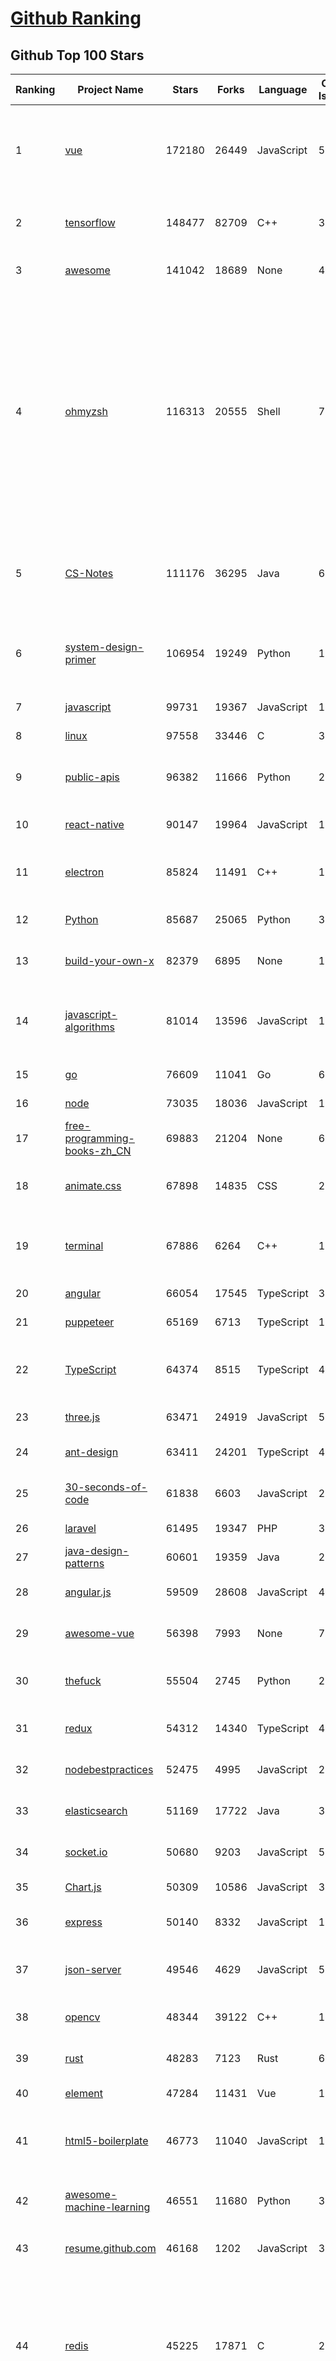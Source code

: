 [Github Ranking](../README.md)
==========

## Github Top 100 Stars

| Ranking | Project Name | Stars | Forks | Language | Open Issues | Description | Last Commit |
| ------- | ------------ | ----- | ----- | -------- | ----------- | ----------- | ----------- |
| 1 | [vue](https://github.com/vuejs/vue) | 172180 | 26449 | JavaScript | 539 | 🖖 Vue.js is a progressive, incrementally-adoptable JavaScript framework for building UI on the web. | 2020-09-16T15:29:46Z |
| 2 | [tensorflow](https://github.com/tensorflow/tensorflow) | 148477 | 82709 | C++ | 3935 | An Open Source Machine Learning Framework for Everyone | 2020-09-18T02:57:07Z |
| 3 | [awesome](https://github.com/sindresorhus/awesome) | 141042 | 18689 | None | 43 | 😎 Awesome lists about all kinds of interesting topics | 2020-09-16T20:05:19Z |
| 4 | [ohmyzsh](https://github.com/ohmyzsh/ohmyzsh) | 116313 | 20555 | Shell | 729 | 🙃 A delightful community-driven (with 1700+ contributors) framework for managing your zsh configuration. Includes 200+ optional plugins (rails, git, OSX, hub, capistrano, brew, ant, php, python, etc), over 140 themes to spice up your morning, and an auto-update tool so that makes it easy to keep up with the latest updates from the community. | 2020-09-16T16:54:31Z |
| 5 | [CS-Notes](https://github.com/CyC2018/CS-Notes) | 111176 | 36295 | Java | 68 | :books: 技术面试必备基础知识、Leetcode、计算机操作系统、计算机网络、系统设计、Java、Python、C++ | 2020-09-03T08:56:19Z |
| 6 | [system-design-primer](https://github.com/donnemartin/system-design-primer) | 106954 | 19249 | Python | 148 | Learn how to design large-scale systems. Prep for the system design interview.  Includes Anki flashcards. | 2020-09-13T17:14:36Z |
| 7 | [javascript](https://github.com/airbnb/javascript) | 99731 | 19367 | JavaScript | 116 | JavaScript Style Guide | 2020-09-08T08:29:37Z |
| 8 | [linux](https://github.com/torvalds/linux) | 97558 | 33446 | C | 324 | Linux kernel source tree | 2020-09-18T01:09:13Z |
| 9 | [public-apis](https://github.com/public-apis/public-apis) | 96382 | 11666 | Python | 212 | A collective list of free APIs for use in software and web development. | 2020-09-17T01:24:52Z |
| 10 | [react-native](https://github.com/facebook/react-native) | 90147 | 19964 | JavaScript | 1041 | A framework for building native apps with React. | 2020-09-17T23:07:00Z |
| 11 | [electron](https://github.com/electron/electron) | 85824 | 11491 | C++ | 1417 | :electron: Build cross-platform desktop apps with JavaScript, HTML, and CSS | 2020-09-18T02:23:58Z |
| 12 | [Python](https://github.com/TheAlgorithms/Python) | 85687 | 25065 | Python | 38 | All Algorithms implemented in Python | 2020-09-18T00:51:01Z |
| 13 | [build-your-own-x](https://github.com/danistefanovic/build-your-own-x) | 82379 | 6895 | None | 114 | 🤓 Build your own (insert technology here) | 2020-08-23T08:52:50Z |
| 14 | [javascript-algorithms](https://github.com/trekhleb/javascript-algorithms) | 81014 | 13596 | JavaScript | 191 | 📝 Algorithms and data structures implemented in JavaScript with explanations and links to further readings | 2020-09-18T01:42:05Z |
| 15 | [go](https://github.com/golang/go) | 76609 | 11041 | Go | 6369 | The Go programming language | 2020-09-18T01:04:11Z |
| 16 | [node](https://github.com/nodejs/node) | 73035 | 18036 | JavaScript | 1176 | Node.js JavaScript runtime :sparkles::turtle::rocket::sparkles: | 2020-09-18T02:51:54Z |
| 17 | [free-programming-books-zh_CN](https://github.com/justjavac/free-programming-books-zh_CN) | 69883 | 21204 | None | 6 | :books: 免费的计算机编程类中文书籍，欢迎投稿 | 2020-09-04T05:38:30Z |
| 18 | [animate.css](https://github.com/animate-css/animate.css) | 67898 | 14835 | CSS | 2 | 🍿 A cross-browser library of CSS animations. As easy to use as an easy thing. | 2020-09-17T18:15:43Z |
| 19 | [terminal](https://github.com/microsoft/terminal) | 67886 | 6264 | C++ | 1114 | The new Windows Terminal and the original Windows console host, all in the same place! | 2020-09-18T01:26:10Z |
| 20 | [angular](https://github.com/angular/angular) | 66054 | 17545 | TypeScript | 3261 | One framework. Mobile & desktop. | 2020-09-18T00:57:34Z |
| 21 | [puppeteer](https://github.com/puppeteer/puppeteer) | 65169 | 6713 | TypeScript | 1236 | Headless Chrome Node.js API | 2020-09-17T10:14:54Z |
| 22 | [TypeScript](https://github.com/microsoft/TypeScript) | 64374 | 8515 | TypeScript | 4686 | TypeScript is a superset of JavaScript that compiles to clean JavaScript output. | 2020-09-18T00:43:14Z |
| 23 | [three.js](https://github.com/mrdoob/three.js) | 63471 | 24919 | JavaScript | 591 | JavaScript 3D library. | 2020-09-18T01:23:12Z |
| 24 | [ant-design](https://github.com/ant-design/ant-design) | 63411 | 24201 | TypeScript | 495 | 🌈  A UI Design Language and React UI library | 2020-09-18T02:57:33Z |
| 25 | [30-seconds-of-code](https://github.com/30-seconds/30-seconds-of-code) | 61838 | 6603 | JavaScript | 2 | Short JavaScript code snippets for all your development needs | 2020-09-17T09:24:38Z |
| 26 | [laravel](https://github.com/laravel/laravel) | 61495 | 19347 | PHP | 30 | A PHP framework for web artisans | 2020-09-18T01:19:26Z |
| 27 | [java-design-patterns](https://github.com/iluwatar/java-design-patterns) | 60601 | 19359 | Java | 237 | Design patterns implemented in Java | 2020-09-16T11:48:12Z |
| 28 | [angular.js](https://github.com/angular/angular.js) | 59509 | 28608 | JavaScript | 471 | AngularJS - HTML enhanced for web apps! | 2020-09-12T22:19:23Z |
| 29 | [awesome-vue](https://github.com/vuejs/awesome-vue) | 56398 | 7993 | None | 70 | 🎉 A curated list of awesome things related to Vue.js | 2020-09-17T18:46:54Z |
| 30 | [thefuck](https://github.com/nvbn/thefuck) | 55504 | 2745 | Python | 246 | Magnificent app which corrects your previous console command. | 2020-09-08T14:57:48Z |
| 31 | [redux](https://github.com/reduxjs/redux) | 54312 | 14340 | TypeScript | 41 | Predictable state container for JavaScript apps | 2020-09-14T00:08:01Z |
| 32 | [nodebestpractices](https://github.com/goldbergyoni/nodebestpractices) | 52475 | 4995 | JavaScript | 21 | :white_check_mark:  The Node.js best practices list (September 2020) | 2020-09-17T12:22:19Z |
| 33 | [elasticsearch](https://github.com/elastic/elasticsearch) | 51169 | 17722 | Java | 3017 | Open Source, Distributed, RESTful Search Engine | 2020-09-18T02:47:18Z |
| 34 | [socket.io](https://github.com/socketio/socket.io) | 50680 | 9203 | JavaScript | 532 | Realtime application framework (Node.JS server) | 2020-09-17T12:51:50Z |
| 35 | [Chart.js](https://github.com/chartjs/Chart.js) | 50309 | 10586 | JavaScript | 359 | Simple HTML5 Charts using the <canvas> tag | 2020-09-16T12:57:58Z |
| 36 | [express](https://github.com/expressjs/express) | 50140 | 8332 | JavaScript | 148 | Fast, unopinionated, minimalist web framework for node. | 2020-09-17T17:38:35Z |
| 37 | [json-server](https://github.com/typicode/json-server) | 49546 | 4629 | JavaScript | 566 | Get a full fake REST API with zero coding in less than 30 seconds (seriously) | 2020-09-16T17:43:23Z |
| 38 | [opencv](https://github.com/opencv/opencv) | 48344 | 39122 | C++ | 1954 | Open Source Computer Vision Library | 2020-09-17T22:35:44Z |
| 39 | [rust](https://github.com/rust-lang/rust) | 48283 | 7123 | Rust | 6259 | Empowering everyone to build reliable and efficient software. | 2020-09-18T02:59:36Z |
| 40 | [element](https://github.com/ElemeFE/element) | 47284 | 11431 | Vue | 1970 | A Vue.js 2.0 UI Toolkit for Web | 2020-09-18T02:45:40Z |
| 41 | [html5-boilerplate](https://github.com/h5bp/html5-boilerplate) | 46773 | 11040 | JavaScript | 1 | A professional front-end template for building fast, robust, and adaptable web apps or sites. | 2020-09-16T22:56:13Z |
| 42 | [awesome-machine-learning](https://github.com/josephmisiti/awesome-machine-learning) | 46551 | 11680 | Python | 3 | A curated list of awesome Machine Learning frameworks, libraries and software. | 2020-09-17T14:16:48Z |
| 43 | [resume.github.com](https://github.com/resume/resume.github.com) | 46168 | 1202 | JavaScript | 38 | Resumes generated using the GitHub informations | 2020-09-14T23:59:26Z |
| 44 | [redis](https://github.com/redis/redis) | 45225 | 17871 | C | 2411 | Redis is an in-memory database that persists on disk. The data model is key-value, but many different kind of values are supported: Strings, Lists, Sets, Sorted Sets, Hashes, Streams, HyperLogLogs, Bitmaps. | 2020-09-17T21:16:43Z |
| 45 | [nvm](https://github.com/nvm-sh/nvm) | 44088 | 4332 | Shell | 313 | Node Version Manager - POSIX-compliant bash script to manage multiple active node.js versions | 2020-09-17T19:52:24Z |
| 46 | [protobuf](https://github.com/protocolbuffers/protobuf) | 43760 | 11815 | C++ | 1169 | Protocol Buffers - Google's data interchange format | 2020-09-17T23:30:59Z |
| 47 | [nocode](https://github.com/kelseyhightower/nocode) | 43469 | 3934 | Dockerfile | 3646 | The best way to write secure and reliable applications. Write nothing; deploy nowhere. | 2020-09-10T22:19:19Z |
| 48 | [RxJava](https://github.com/ReactiveX/RxJava) | 43446 | 7238 | Java | 11 | RxJava – Reactive Extensions for the JVM – a library for composing asynchronous and event-based programs using observable sequences for the Java VM. | 2020-09-12T10:31:04Z |
| 49 | [papers-we-love](https://github.com/papers-we-love/papers-we-love) | 42998 | 3819 | Shell | 13 | Papers from the computer science community to read and discuss. | 2020-09-16T05:34:23Z |
| 50 | [every-programmer-should-know](https://github.com/mtdvio/every-programmer-should-know) | 42614 | 4162 | None | 23 | A collection of (mostly) technical things every software developer should know about | 2020-09-14T22:18:38Z |
| 51 | [scikit-learn](https://github.com/scikit-learn/scikit-learn) | 42309 | 20350 | Python | 2290 | scikit-learn: machine learning in Python | 2020-09-17T22:22:11Z |
| 52 | [meteor](https://github.com/meteor/meteor) | 41947 | 5130 | JavaScript | 140 | Meteor, the JavaScript App Platform | 2020-09-18T01:46:37Z |
| 53 | [ionic-framework](https://github.com/ionic-team/ionic-framework) | 41760 | 13262 | TypeScript | 715 | A powerful cross-platform UI toolkit for building native-quality iOS, Android, and Progressive Web Apps with HTML, CSS, and JavaScript. | 2020-09-17T23:54:45Z |
| 54 | [react-router](https://github.com/ReactTraining/react-router) | 41655 | 8272 | JavaScript | 46 | Declarative routing for React | 2020-09-17T20:40:27Z |
| 55 | [jekyll](https://github.com/jekyll/jekyll) | 41254 | 9028 | Ruby | 159 | :globe_with_meridians: Jekyll is a blog-aware static site generator in Ruby | 2020-09-17T15:29:50Z |
| 56 | [awesome-public-datasets](https://github.com/awesomedata/awesome-public-datasets) | 40963 | 7215 | None | 100 | A topic-centric list of HQ open datasets. | 2020-09-03T17:07:06Z |
| 57 | [DeepLearning-500-questions](https://github.com/scutan90/DeepLearning-500-questions) | 40740 | 12792 | JavaScript | 80 | 深度学习500问，以问答形式对常用的概率知识、线性代数、机器学习、深度学习、计算机视觉等热点问题进行阐述，以帮助自己及有需要的读者。 全书分为18个章节，50余万字。由于水平有限，书中不妥之处恳请广大读者批评指正。   未完待续............ 如有意合作，联系scutjy2015@163.com                     版权所有，违权必究       Tan 2018.06 | 2020-09-15T18:27:51Z |
| 58 | [normalize.css](https://github.com/necolas/normalize.css) | 40587 | 8910 | CSS | 43 | A modern alternative to CSS resets | 2020-09-16T22:02:11Z |
| 59 | [awesome-mac](https://github.com/jaywcjlove/awesome-mac) | 39144 | 4459 | JavaScript | 75 |  Now we have become very big, Different from the original idea. Collect premium software in various categories. | 2020-09-05T04:04:29Z |
| 60 | [awesome-react](https://github.com/enaqx/awesome-react) | 39090 | 4674 | None | 75 | A collection of awesome things regarding React ecosystem | 2020-09-16T12:03:01Z |
| 61 | [frp](https://github.com/fatedier/frp) | 39085 | 7435 | Go | 77 | A fast reverse proxy to help you expose a local server behind a NAT or firewall to the internet. | 2020-09-15T09:14:08Z |
| 62 | [TensorFlow-Examples](https://github.com/aymericdamien/TensorFlow-Examples) | 38816 | 14563 | Jupyter Notebook | 202 | TensorFlow Tutorial and Examples for Beginners (support TF v1 & v2) | 2020-09-06T18:00:01Z |
| 63 | [free-for-dev](https://github.com/ripienaar/free-for-dev) | 38594 | 4099 | HTML | 14 | A list of SaaS, PaaS and IaaS offerings that have free tiers of interest to devops and infradev | 2020-09-17T13:48:58Z |
| 64 | [scrapy](https://github.com/scrapy/scrapy) | 38284 | 8796 | Python | 743 | Scrapy, a fast high-level web crawling & scraping framework for Python. | 2020-09-17T10:40:28Z |
| 65 | [materialize](https://github.com/Dogfalo/materialize) | 38006 | 4878 | JavaScript | 788 | Materialize, a CSS Framework based on Material Design | 2020-09-13T20:21:34Z |
| 66 | [prettier](https://github.com/prettier/prettier) | 37694 | 2478 | JavaScript | 752 | Prettier is an opinionated code formatter. | 2020-09-18T02:49:10Z |
| 67 | [serverless](https://github.com/serverless/serverless) | 37402 | 4376 | JavaScript | 812 | ⚡ Serverless Framework – Build web, mobile and IoT applications with serverless architectures using AWS Lambda, Azure Functions, Google CloudFunctions & more! –  | 2020-09-17T13:59:38Z |
| 68 | [scrcpy](https://github.com/Genymobile/scrcpy) | 37400 | 3742 | C | 478 | Display and control your Android device | 2020-09-17T11:11:10Z |
| 69 | [architecture-samples](https://github.com/android/architecture-samples) | 37337 | 10357 | Kotlin | 167 | A collection of samples to discuss and showcase different architectural tools and patterns for Android apps. | 2020-09-15T16:33:20Z |
| 70 | [grafana](https://github.com/grafana/grafana) | 37206 | 7479 | TypeScript | 2846 | The tool for beautiful monitoring and metric analytics & dashboards for Graphite, InfluxDB & Prometheus & More | 2020-09-17T23:30:41Z |
| 71 | [PowerToys](https://github.com/microsoft/PowerToys) | 37140 | 2009 | C++ | 1431 | Windows system utilities to maximize productivity | 2020-09-17T23:39:13Z |
| 72 | [parcel](https://github.com/parcel-bundler/parcel) | 36701 | 1794 | JavaScript | 579 | 📦🚀 Blazing fast, zero configuration web application bundler | 2020-09-18T02:56:55Z |
| 73 | [leetcode](https://github.com/azl397985856/leetcode) | 36466 | 6800 | JavaScript | 18 |  LeetCode Solutions: A Record of My Problem Solving Journey.( leetcode题解，记录自己的leetcode解题之路。) | 2020-09-16T10:43:48Z |
| 74 | [AdminLTE](https://github.com/ColorlibHQ/AdminLTE) | 36158 | 15107 | JavaScript | 78 | AdminLTE - Free admin dashboard template based on Bootstrap 4 | 2020-09-16T11:44:06Z |
| 75 | [learn-regex](https://github.com/ziishaned/learn-regex) | 36136 | 5020 | None | 55 | Learn regex the easy way | 2020-08-29T02:22:26Z |
| 76 | [impress.js](https://github.com/impress/impress.js) | 35883 | 6855 | JavaScript | 57 | It's a presentation framework based on the power of CSS3 transforms and transitions in modern browsers and inspired by the idea behind prezi.com. | 2020-09-13T17:33:09Z |
| 77 | [core](https://github.com/home-assistant/core) | 35491 | 11492 | Python | 1226 | :house_with_garden: Open source home automation that puts local control and privacy first | 2020-09-18T02:55:50Z |
| 78 | [gogs](https://github.com/gogs/gogs) | 35407 | 4119 | Go | 687 | Gogs is a painless self-hosted Git service | 2020-09-16T15:15:59Z |
| 79 | [v2ray-core](https://github.com/v2ray/v2ray-core) | 34987 | 8217 | Go | 114 | A platform for building proxies to bypass network restrictions. | 2020-09-18T00:15:37Z |
| 80 | [you-get](https://github.com/soimort/you-get) | 34969 | 7016 | Python | 342 | :arrow_double_down: Dumb downloader that scrapes the web | 2020-09-15T06:51:55Z |
| 81 | [awesome-courses](https://github.com/prakhar1989/awesome-courses) | 34932 | 7027 | None | 46 | :books: List of awesome university courses for learning Computer Science! | 2020-05-21T00:52:09Z |
| 82 | [Ghost](https://github.com/TryGhost/Ghost) | 34887 | 7599 | JavaScript | 89 | 👻 The #1 headless Node.js CMS for professional publishing | 2020-09-17T17:07:47Z |
| 83 | [Alamofire](https://github.com/Alamofire/Alamofire) | 34364 | 6365 | Swift | 37 | Elegant HTTP Networking in Swift | 2020-09-02T18:00:35Z |
| 84 | [hyper](https://github.com/vercel/hyper) | 34123 | 2831 | TypeScript | 716 | A terminal built on web technologies | 2020-09-17T22:05:12Z |
| 85 | [transformers](https://github.com/huggingface/transformers) | 33798 | 8091 | Python | 639 | 🤗Transformers: State-of-the-art Natural Language Processing for Pytorch and TensorFlow 2.0. | 2020-09-18T02:57:30Z |
| 86 | [Best-websites-a-programmer-should-visit](https://github.com/sdmg15/Best-websites-a-programmer-should-visit) | 33789 | 4032 | None | 67 | :link: Some useful websites for programmers. | 2020-09-10T10:30:56Z |
| 87 | [cpython](https://github.com/python/cpython) | 33536 | 16077 | Python | 1348 | The Python programming language | 2020-09-18T01:57:00Z |
| 88 | [kotlin](https://github.com/JetBrains/kotlin) | 33383 | 4153 | Kotlin | 196 | The Kotlin Programming Language | 2020-09-18T00:20:07Z |
| 89 | [godot](https://github.com/godotengine/godot) | 33287 | 6316 | C++ | 5711 | Godot Engine – Multi-platform 2D and 3D game engine | 2020-09-18T00:56:00Z |
| 90 | [pm2](https://github.com/Unitech/pm2) | 33201 | 2222 | JavaScript | 293 | Node.js Production Process Manager with a built-in Load Balancer. | 2020-09-08T15:29:54Z |
| 91 | [33-js-concepts](https://github.com/leonardomso/33-js-concepts) | 33153 | 3862 | JavaScript | 4 | 📜 33 concepts every JavaScript developer should know. | 2020-09-13T02:29:05Z |
| 92 | [AFNetworking](https://github.com/AFNetworking/AFNetworking) | 32947 | 10139 | Objective-C | 34 | A delightful networking framework for iOS, macOS, watchOS, and tvOS. | 2020-09-11T08:35:53Z |
| 93 | [prometheus](https://github.com/prometheus/prometheus) | 32925 | 5108 | Go | 375 | The Prometheus monitoring system and time series database. | 2020-09-18T00:41:06Z |
| 94 | [faceswap](https://github.com/deepfakes/faceswap) | 32386 | 10124 | Python | 21 | Deepfakes Software For All | 2020-09-06T23:10:06Z |
| 95 | [mermaid](https://github.com/mermaid-js/mermaid) | 32032 | 2125 | JavaScript | 256 | Generation of diagram and flowchart from text in a similar manner as markdown | 2020-09-17T20:42:42Z |
| 96 | [brackets](https://github.com/adobe/brackets) | 31913 | 6686 | JavaScript | 2703 | An open source code editor for the web, written in JavaScript, HTML and CSS. | 2020-09-18T02:10:48Z |
| 97 | [MPAndroidChart](https://github.com/PhilJay/MPAndroidChart) | 31709 | 8093 | Java | 1840 | A powerful 🚀 Android chart view / graph view library, supporting line- bar- pie- radar- bubble- and candlestick charts as well as scaling, panning and animations. | 2020-09-16T15:10:07Z |
| 98 | [material-design-lite](https://github.com/google/material-design-lite) | 31670 | 5249 | HTML | 366 | Material Design Components in HTML/CSS/JS | 2020-08-26T16:43:20Z |
| 99 | [Projects](https://github.com/karan/Projects) | 31595 | 9616 | None | 61 | :page_with_curl: A list of practical projects that anyone can solve in any programming language. | 2020-08-23T02:04:51Z |
| 100 | [discourse](https://github.com/discourse/discourse) | 31515 | 6961 | Ruby | 21 | A platform for community discussion. Free, open, simple. | 2020-09-18T02:20:40Z |


